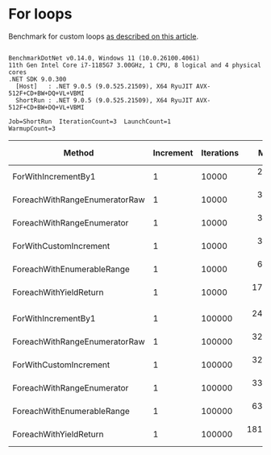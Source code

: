 ﻿# For loops

Benchmark for custom loops [as described on this article](https://habr.com/en/post/575916/).

```

BenchmarkDotNet v0.14.0, Windows 11 (10.0.26100.4061)
11th Gen Intel Core i7-1185G7 3.00GHz, 1 CPU, 8 logical and 4 physical cores
.NET SDK 9.0.300
  [Host]   : .NET 9.0.5 (9.0.525.21509), X64 RyuJIT AVX-512F+CD+BW+DQ+VL+VBMI
  ShortRun : .NET 9.0.5 (9.0.525.21509), X64 RyuJIT AVX-512F+CD+BW+DQ+VL+VBMI

Job=ShortRun  IterationCount=3  LaunchCount=1  
WarmupCount=3  

```
| Method                        | Increment | Iterations | Mean       | Error      | StdDev    | StdErr    | Min        | Max        | Op/s      | Ratio | Allocated | Alloc Ratio |
|------------------------------ |---------- |----------- |-----------:|-----------:|----------:|----------:|-----------:|-----------:|----------:|------:|----------:|------------:|
| ForWithIncrementBy1           | 1         | 10000      |   2.553 μs |  0.6985 μs | 0.0383 μs | 0.0221 μs |   2.526 μs |   2.597 μs | 391,653.8 |  1.00 |         - |          NA |
| ForeachWithRangeEnumeratorRaw | 1         | 10000      |   3.215 μs |  0.2344 μs | 0.0128 μs | 0.0074 μs |   3.202 μs |   3.228 μs | 311,052.4 |  1.26 |         - |          NA |
| ForeachWithRangeEnumerator    | 1         | 10000      |   3.218 μs |  0.4066 μs | 0.0223 μs | 0.0129 μs |   3.198 μs |   3.242 μs | 310,755.3 |  1.26 |         - |          NA |
| ForWithCustomIncrement        | 1         | 10000      |   3.378 μs |  0.7087 μs | 0.0388 μs | 0.0224 μs |   3.333 μs |   3.404 μs | 296,020.1 |  1.32 |         - |          NA |
| ForeachWithEnumerableRange    | 1         | 10000      |   6.481 μs |  1.8346 μs | 0.1006 μs | 0.0581 μs |   6.365 μs |   6.544 μs | 154,289.1 |  2.54 |      40 B |          NA |
| ForeachWithYieldReturn        | 1         | 10000      |  17.927 μs |  0.6824 μs | 0.0374 μs | 0.0216 μs |  17.884 μs |  17.950 μs |  55,780.6 |  7.02 |      56 B |          NA |
|                               |           |            |            |            |           |           |            |            |           |       |           |             |
| ForWithIncrementBy1           | 1         | 100000     |  24.764 μs |  1.1029 μs | 0.0605 μs | 0.0349 μs |  24.695 μs |  24.811 μs |  40,382.0 |  1.00 |         - |          NA |
| ForeachWithRangeEnumeratorRaw | 1         | 100000     |  32.035 μs |  1.3590 μs | 0.0745 μs | 0.0430 μs |  31.986 μs |  32.121 μs |  31,215.4 |  1.29 |         - |          NA |
| ForWithCustomIncrement        | 1         | 100000     |  32.154 μs |  1.8152 μs | 0.0995 μs | 0.0574 μs |  32.097 μs |  32.269 μs |  31,100.2 |  1.30 |         - |          NA |
| ForeachWithRangeEnumerator    | 1         | 100000     |  33.059 μs | 17.1282 μs | 0.9389 μs | 0.5420 μs |  32.377 μs |  34.130 μs |  30,248.7 |  1.34 |         - |          NA |
| ForeachWithEnumerableRange    | 1         | 100000     |  63.623 μs |  4.2310 μs | 0.2319 μs | 0.1339 μs |  63.365 μs |  63.815 μs |  15,717.6 |  2.57 |      40 B |          NA |
| ForeachWithYieldReturn        | 1         | 100000     | 181.311 μs |  9.6835 μs | 0.5308 μs | 0.3064 μs | 180.753 μs | 181.810 μs |   5,515.4 |  7.32 |      56 B |          NA |

